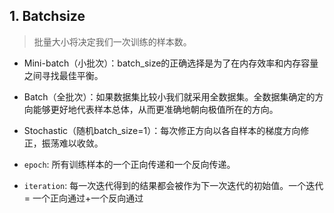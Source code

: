 ## 1. Batchsize
> 批量大小将决定我们一次训练的样本数。
- Mini-batch（小批次）：batch_size的正确选择是为了在内存效率和内存容量之间寻找最佳平衡。
- Batch（全批次）：如果数据集比较小我们就采用全数据集。全数据集确定的方向能够更好地代表样本总体，从而更准确地朝向极值所在的方向。
- Stochastic（随机batch_size=1）：每次修正方向以各自样本的梯度方向修正，振荡难以收敛。
	
- `epoch`: 所有训练样本的一个正向传递和一个反向传递。

- `iteration`: 每一次迭代得到的结果都会被作为下一次迭代的初始值。一个迭代 = 一个正向通过+一个反向通过
